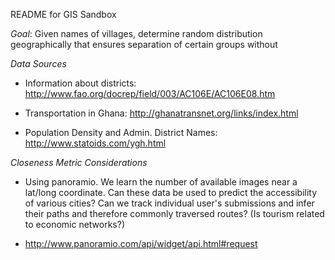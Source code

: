 README for GIS Sandbox

*Goal*: Given names of villages, determine random distribution
geographically that ensures separation of certain groups without

*Data Sources*

* Information about districts:
  http://www.fao.org/docrep/field/003/AC106E/AC106E08.htm

* Transportation in Ghana: http://ghanatransnet.org/links/index.html

* Population Density and Admin. District Names:
  http://www.statoids.com/ygh.html

*Closeness Metric Considerations*

* Using panoramio. We learn the number of available images near a
  lat/long coordinate. Can these data be used to predict the
  accessibility of various cities? Can we track individual user's
  submissions and infer their paths and therefore commonly traversed
  routes? (Is tourism related to economic networks?)
  
 * http://www.panoramio.com/api/widget/api.html#request

